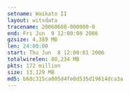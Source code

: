 ```yaml
---
setname: Waikato II
layout: witsdata
tracename: 20060608-000000-0
end: Fri Jun  9 12:00:00 2006
gzsize: 4,389 MB
len: 24:00:00
start: Thu Jun  8 12:00:01 2006
totalwirelen: 80,234 MB
pkts: 172 million
size: 13,129 MB
md5: b68c315ca005d4fe0d535d19614dca3a
---
```

